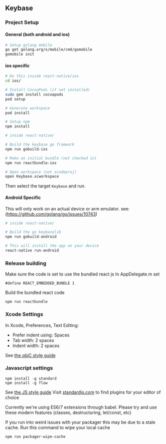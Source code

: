 ## Keybase

### Project Setup

#### General (both android and ios)

```sh
# Setup golang mobile
go get golang.org/x/mobile/cmd/gomobile
gomobile init
```

#### ios specific
```sh
# Do this inside react-native/ios
cd ios/

# Install CocoaPods (if not installed)
sudo gem install cocoapods
pod setup

# Generate workspace
pod install

# Setup npm
npm install
```

```sh
# inside react-native/

# Build the keybase go framwork
npm run gobuild-ios

# Make an initial bundle (not checked in)
npm run reactbundle-ios

# Open workspace (not xcodeproj)
open Keybase.xcworkspace
```

Then select the target ```Keybase``` and run.

#### Android Specific
This will only work on an actual device or arm emulator. see: (https://github.com/golang/go/issues/10743)
```sh
# inside react-native/

# Build the go keybaselib
npm run gobuild-android

# This will install the app on your device
react-native run-android
```

### Release building

Make sure the code is set to use the bundled react js
In AppDelegate.m set


```
#define REACT_EMBEDDED_BUNDLE 1
```

Build the bundled react code
```
npm run reactbundle
```

### Xcode Settings

In Xcode, Preferences, Text Editing:

* Prefer indent using: Spaces
* Tab width: 2 spaces
* Indent width: 2 spaces

See [the objC style guide](../osx/STYLEGUIDE.md)

### Javascript settings

```
npm install -g standard
npm install -g flow
```

See [the JS style guide](standardjs.com)
Visit [standardjs.com](http://standardjs.com/#text-editor-plugins) to find plugins for your editor of choice

Currently we're using ES6/7 extensions through babel. Please try and use these modern features (classes, destructuring, let/const, etc)

If you run into weird issues with your packager this may be due to a stale cache. Run this command to wipe your local cache
```
npm run packager-wipe-cache
```
